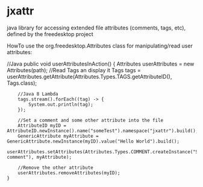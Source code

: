 jxattr
======

java library for accessing extended file attributes (comments, tags, etc), defined by the freedesktop project 

HowTo use the org.freedesktop.Attributes class for manipulating/read user attributes:

//Java
public void userAttributesInAction() {
        Attributes userAttributes = new Attributes(path);
        //Read Tags an display it
        Tags tags = userAttributes.getAttribute(Attributes.Types.TAGS.getAttributeID(), Tags.class);

        //Java 8 Lambda
        tags.stream().forEach((tag) -> {
            System.out.println(tag);
        });

        //Set a comment and some other attribute into the file
        AttributeID myID = AttributeID.newInstance().name("someTest").namespace("jxattr").build();
        GenericAttribute myAttribute = GenericAttribute.newInstance(myID).value("Hello World").build();
        userAttributes.setAttributes(Attributes.Types.COMMENT.createInstance("Some comment"), myAttribute);

        //Remove the other attribute
        userAttributes.removeAttributes(myID);
    }
